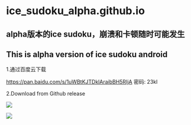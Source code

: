 # ice_sudoku_alpha.github.io

## alpha版本的ice sudoku，崩溃和卡顿随时可能发生

## This is alpha version of ice sudoku android

1.通过百度云下载

<https://pan.baidu.com/s/1uWBtKJTDklAraibBH5RIjA>  密码: 23kl

2.Download from Github release

![](https://user-images.githubusercontent.com/31509619/97084567-98b01680-164a-11eb-8b08-0039bc30f951.png)

![](https://user-images.githubusercontent.com/31509619/97084578-a9608c80-164a-11eb-95e1-58a086dbbd2e.png)
